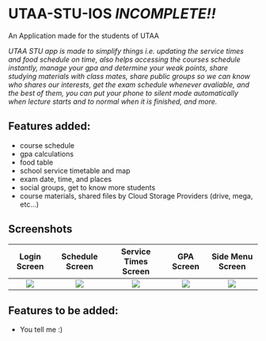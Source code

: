 # UTAA-STU-IOS *INCOMPLETE!!*
An Application made for the students of UTAA

*UTAA STU app is made to simplify things i.e. updating the service times and food schedule on time, also helps accessing the courses schedule instantly, manage your gpa and determine your weak points, share studying materials with class mates, share public groups so we can know who shares our interests, get the exam schedule whenever avaliable, and the best of them, you can put your phone to silent mode automatically when lecture starts and to normal when it is finished, and more.*

## Features added:

* course schedule 
* gpa calculations
* food table
* school service timetable and map
* exam date, time, and places
* social groups, get to know more students
* course materials, shared files by Cloud Storage Providers (drive, mega, etc...)

## Screenshots

Login Screen             |  Schedule Screen           |  Service Times Screen           |  GPA Screen           |  Side Menu Screen
:-------------------------:|:-------------------------:|:-------------------------:|:-------------------------:|:-------------------------:
![](https://github.com/AbdulmalekShefat/UTAA-STU-Android-MAC/blob/master/screenshots/1.png)  | ![](https://github.com/AbdulmalekShefat/UTAA-STU-Android-MAC/blob/master/screenshots/2.png)  | ![](https://github.com/AbdulmalekShefat/UTAA-STU-Android-MAC/blob/master/screenshots/3.png)  | ![](https://github.com/AbdulmalekShefat/UTAA-STU-Android-MAC/blob/master/screenshots/4.png)  | ![](https://github.com/AbdulmalekShefat/UTAA-STU-Android-MAC/blob/master/screenshots/5.png)  |

## Features to be added:

* You tell me :)
